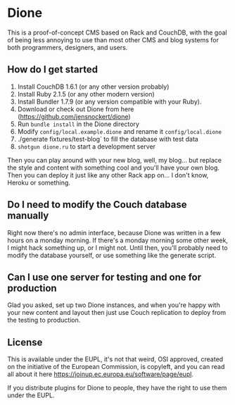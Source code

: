 # Dione #

This is a proof-of-concept CMS based on Rack and CouchDB, with the goal of being less annoying to use than most other CMS and blog systems for both programmers, designers, and users.

## How do I get started ##

 1. Install CouchDB 1.6.1 (or any other version probably)
 2. Install Ruby 2.1.5 (or any other modern version)
 3. Install Bundler 1.7.9 (or any version compatible with your Ruby).
 4. Download or check out Dione from here (https://github.com/jensnockert/dione)
 5. Run `bundle install` in the Dione directory
 6. Modify `config/local.example.dione` and rename it `config/local.dione`
 6. ./generate fixtures/test-blog` to fill the database with test data
 7. `shotgun dione.ru` to start a development server

Then you can play around with your new blog, well, my blog… but replace the style and content with something cool and you'll have your own blog. Then you can deploy it just like any other Rack app on… I don't know, Heroku or something.

## Do I need to modify the Couch database manually ##

Right now there's no admin interface, because Dione was written in a few hours on a monday morning. If there's a monday morning some other week, I might hack something up, or I might not. Until then, you'll probably need to modify the database yourself, or use something like the generate script.

## Can I use one server for testing and one for production ##

Glad you asked, set up two Dione instances, and when you're happy with your new content and layout then just use Couch replication to deploy from the testing to production.

## License ##

This is available under the EUPL, it's not that weird, OSI approved, created on the initiative of the European Commission, is copyleft, and you can read all about it here https://joinup.ec.europa.eu/software/page/eupl.

If you distribute plugins for Dione to people, they have the right to use them under the EUPL.